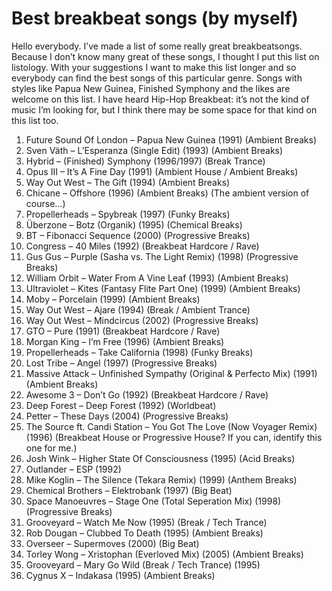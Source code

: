 # Best breakbeat songs (by myself)

Hello everybody. I’ve made a list of some really great breakbeatsongs. Because I don’t know many great of these songs, I thought I put this list on listology. With your suggestions I want to make this list longer and so everybody can find the best songs of this particular genre. Songs with styles like Papua New Guinea, Finished Symphony and the likes are welcome on this list. I have heard Hip-Hop Breakbeat: it’s not the kind of music I’m looking for, but I think there may be some space for that kind on this list too.

1. Future Sound Of London – Papua New Guinea (1991) (Ambient Breaks)
1. Sven Väth – L’Esperanza (Single Edit) (1993) (Ambient Breaks)
1. Hybrid – (Finished) Symphony (1996/1997) (Break Trance)
1. Opus III – It’s A Fine Day (1991) (Ambient House / Ambient Breaks)
1. Way Out West – The Gift (1994) (Ambient Breaks)
1. Chicane – Offshore (1996) (Ambient Breaks) (The ambient version of course…)
1. Propellerheads – Spybreak (1997) (Funky Breaks)
1. Überzone – Botz (Organik) (1995) (Chemical Breaks)
1. BT – Fibonacci Sequence (2000) (Progressive Breaks)
1. Congress – 40 Miles (1992) (Breakbeat Hardcore / Rave)
1. Gus Gus – Purple (Sasha vs. The Light Remix) (1998) (Progressive Breaks)
1. William Orbit – Water From A Vine Leaf (1993) (Ambient Breaks)
1. Ultraviolet – Kites (Fantasy Flite Part One) (1999) (Ambient Breaks)
1. Moby – Porcelain (1999) (Ambient Breaks)
1. Way Out West – Ajare (1994) (Break / Ambient Trance)
1. Way Out West – Mindcircus (2002) (Progressive Breaks)
1. GTO – Pure (1991) (Breakbeat Hardcore / Rave)
1. Morgan King – I’m Free (1996) (Ambient Breaks)
1. Propellerheads – Take California (1998) (Funky Breaks)
1. Lost Tribe – Angel (1997) (Progressive Breaks)
1. Massive Attack – Unfinished Sympathy (Original & Perfecto Mix) (1991) (Ambient Breaks)
1. Awesome 3 – Don’t Go (1992) (Breakbeat Hardcore / Rave)
1. Deep Forest – Deep Forest (1992) (Worldbeat)
1. Petter – These Days (2004) (Progressive Breaks)
1. The Source ft. Candi Station – You Got The Love (Now Voyager Remix) (1996) (Breakbeat House or Progressive House? If you can, identify this one for me.)
1. Josh Wink – Higher State Of Consciousness (1995) (Acid Breaks)
1. Outlander – ESP (1992)
1. Mike Koglin – The Silence (Tekara Remix) (1999) (Anthem Breaks)
1. Chemical Brothers – Elektrobank (1997) (Big Beat)
1. Space Manoeuvres – Stage One (Total Seperation Mix) (1998) (Progressive Breaks)
1. Grooveyard – Watch Me Now (1995) (Break / Tech Trance) 
1. Rob Dougan – Clubbed To Death (1995) (Ambient Breaks)
1. Overseer – Supermoves (2000) (Big Beat)
1. Torley Wong – Xristophan (Everloved Mix) (2005) (Ambient Breaks)
1. Grooveyard – Mary Go Wild (Break / Tech Trance) (1995)
1. Cygnus X – Indakasa (1995) (Ambient Breaks)